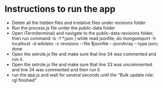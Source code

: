 Instructions to run the app
===========================

* Delete all the hidden files and irrelative files under revisions folder
* Run the process.js file under the public-data folder
* Open iTerm(terminal) and navigate to the public-data-revisions folder, then run command:
 ls -1 *.json | while read jsonfile; do mongoimport -h localhost -d wikilatic -c revisions --file $jsonfile --jsonArray --type json; done
* Open the setrole.js file and make sure that line 34 was commented and run it.
* Open the setrole.js file and make sure that line 33 was uncommented and line 34 was commented and then run it.
* run the app.js and wait for several seconds until the "Bulk update role: rgl finished"